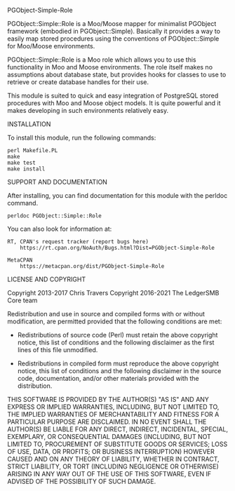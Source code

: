 PGObject-Simple-Role

PGObject::Simple::Role is a Moo/Moose mapper for minimalist PGObject framework 
(embodied in PGObject::Simple).  Basically it provides a way to easily map 
stored procedures using the conventions of PGObject::Simple for Moo/Moose 
environments.

PGObject::Simple::Role is a Moo role which allows you to use this functionality
in Moo and Moose environments.  The role itself makes no assumptions about 
database state, but provides hooks for classes to use to retrieve or create
database handles for their use.

This module is suited to quick and easy integration of PostgreSQL stored
procedures with Moo and Moose object models.  It is quite powerful and it makes
developing in such environments relatively easy.

INSTALLATION

To install this module, run the following commands:

    perl Makefile.PL
    make
    make test
    make install

SUPPORT AND DOCUMENTATION

After installing, you can find documentation for this module with the
perldoc command.

    perldoc PGObject::Simple::Role

You can also look for information at:

    RT, CPAN's request tracker (report bugs here)
        https://rt.cpan.org/NoAuth/Bugs.html?Dist=PGObject-Simple-Role

    MetaCPAN
        https://metacpan.org/dist/PGObject-Simple-Role


LICENSE AND COPYRIGHT

  Copyright 2013-2017 Chris Travers
  Copyright 2016-2021 The LedgerSMB Core team

Redistribution and use in source and compiled forms with or without 
modification, are permitted provided that the following conditions are met:

*  Redistributions of source code (Perl) must retain the above
   copyright notice, this list of conditions and the following disclaimer as the
   first lines of this file unmodified.

*  Redistributions in compiled form must reproduce the above copyright
   notice, this list of conditions and the following disclaimer in the
   source code, documentation, and/or other materials provided with the 
   distribution.

THIS SOFTWARE IS PROVIDED BY THE AUTHOR(S) "AS IS" AND
ANY EXPRESS OR IMPLIED WARRANTIES, INCLUDING, BUT NOT LIMITED TO, THE IMPLIED
WARRANTIES OF MERCHANTABILITY AND FITNESS FOR A PARTICULAR PURPOSE ARE
DISCLAIMED. IN NO EVENT SHALL THE AUTHOR(S) BE LIABLE FOR
ANY DIRECT, INDIRECT, INCIDENTAL, SPECIAL, EXEMPLARY, OR CONSEQUENTIAL DAMAGES
(INCLUDING, BUT NOT LIMITED TO, PROCUREMENT OF SUBSTITUTE GOODS OR SERVICES;
LOSS OF USE, DATA, OR PROFITS; OR BUSINESS INTERRUPTION) HOWEVER CAUSED AND ON
ANY THEORY OF LIABILITY, WHETHER IN CONTRACT, STRICT LIABILITY, OR TORT
(INCLUDING NEGLIGENCE OR OTHERWISE) ARISING IN ANY WAY OUT OF THE USE OF THIS
SOFTWARE, EVEN IF ADVISED OF THE POSSIBILITY OF SUCH DAMAGE.
